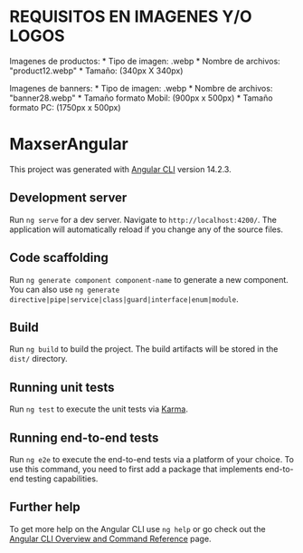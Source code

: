 # REQUISITOS EN IMAGENES Y/O LOGOS
Imagenes de productos: 
     * Tipo de imagen: .webp
     * Nombre de archivos: "product12.webp"
     * Tamaño: (340px X 340px)



Imagenes de banners:
     * Tipo de imagen: .webp
     * Nombre de archivos: "banner28.webp"
     * Tamaño formato Mobil: (900px x 500px)
     * Tamaño formato PC: (1750px x 500px)








# MaxserAngular

This project was generated with [Angular CLI](https://github.com/angular/angular-cli) version 14.2.3.

## Development server

Run `ng serve` for a dev server. Navigate to `http://localhost:4200/`. The application will automatically reload if you change any of the source files.

## Code scaffolding

Run `ng generate component component-name` to generate a new component. You can also use `ng generate directive|pipe|service|class|guard|interface|enum|module`.

## Build

Run `ng build` to build the project. The build artifacts will be stored in the `dist/` directory.

## Running unit tests

Run `ng test` to execute the unit tests via [Karma](https://karma-runner.github.io).

## Running end-to-end tests

Run `ng e2e` to execute the end-to-end tests via a platform of your choice. To use this command, you need to first add a package that implements end-to-end testing capabilities.

## Further help

To get more help on the Angular CLI use `ng help` or go check out the [Angular CLI Overview and Command Reference](https://angular.io/cli) page.
